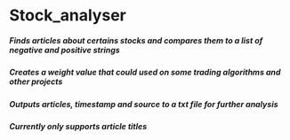 # Stock_analyser
##### Finds articles about certains stocks and compares them to a list of negative and positive strings
##### Creates a weight value that could used on some trading algorithms and other projects
##### Outputs articles, timestamp and source to a txt file for further analysis
##### Currently only supports article titles
